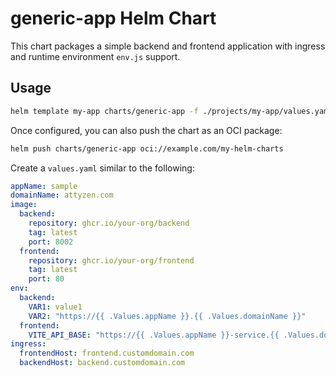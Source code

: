 # generic-app Helm Chart

This chart packages a simple backend and frontend application with ingress and runtime environment `env.js` support.

## Usage

```bash
helm template my-app charts/generic-app -f ./projects/my-app/values.yaml --namespace my-app
```

Once configured, you can also push the chart as an OCI package:

```bash
helm push charts/generic-app oci://example.com/my-helm-charts
```

Create a `values.yaml` similar to the following:

```yaml
appName: sample
domainName: attyzen.com
image:
  backend:
    repository: ghcr.io/your-org/backend
    tag: latest
    port: 8002
  frontend:
    repository: ghcr.io/your-org/frontend
    tag: latest
    port: 80
env:
  backend:
    VAR1: value1
    VAR2: "https://{{ .Values.appName }}.{{ .Values.domainName }}"
  frontend:
    VITE_API_BASE: "https://{{ .Values.appName }}-service.{{ .Values.domainName }}"
ingress:
  frontendHost: frontend.customdomain.com
  backendHost: backend.customdomain.com
```
